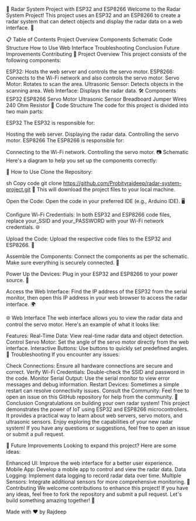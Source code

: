 📡 Radar System Project with ESP32 and ESP8266
Welcome to the Radar System Project! This project uses an ESP32 and an ESP8266 to create a radar system that can detect objects and display the radar data on a web interface. 🎯

📋 Table of Contents
Project Overview
Components
Schematic
Code Structure
How to Use
Web Interface
Troubleshooting
Conclusion
Future Improvements
Contributing
🚀 Project Overview
This project consists of the following components:

ESP32: Hosts the web server and controls the servo motor.
ESP8266: Connects to the Wi-Fi network and also controls the servo motor.
Servo Motor: Rotates to scan the area.
Ultrasonic Sensor: Detects objects in the scanning area.
Web Interface: Displays the radar data.
🛠️ Components
ESP32
ESP8266
Servo Motor
Ultrasonic Sensor
Breadboard
Jumper Wires
240 Ohm Resistor
📑 Code Structure
The code for this project is divided into two main parts:

ESP32
The ESP32 is responsible for:

Hosting the web server.
Displaying the radar data.
Controlling the servo motor.
ESP8266
The ESP8266 is responsible for:

Connecting to the Wi-Fi network.
Controlling the servo motor.
📷 Schematic
Here's a diagram to help you set up the components correctly:


🚀 How to Use
Clone the Repository:

sh
Copy code
git clone https://github.com/Probityrajdeep/radar-system-project.git
📁 This will download the project files to your local machine.

Open the Code:
Open the code in your preferred IDE (e.g., Arduino IDE). 🖥️

Configure Wi-Fi Credentials:
In both ESP32 and ESP8266 code files, replace your_SSID and your_PASSWORD with your Wi-Fi network credentials. 🌐

Upload the Code:
Upload the respective code files to the ESP32 and ESP8266. 📲

Assemble the Components:
Connect the components as per the schematic. Make sure everything is securely connected. 🔧

Power Up the Devices:
Plug in your ESP32 and ESP8266 to your power source. 🔋

Access the Web Interface:
Find the IP address of the ESP32 from the serial monitor, then open this IP address in your web browser to access the radar interface. 🌍

🌐 Web Interface
The web interface allows you to view the radar data and control the servo motor. Here's an example of what it looks like:


Features:
Real-Time Data: View real-time radar data and object detection.
Control Servo Motor: Set the angle of the servo motor directly from the web interface.
Interactive Buttons: Use buttons to quickly set predefined angles.
🔧 Troubleshooting
If you encounter any issues:

Check Connections: Ensure all hardware connections are secure and correct.
Verify Wi-Fi Credentials: Double-check the SSID and password in the code.
Monitor Serial Output: Use the serial monitor to view error messages and debug information.
Restart Devices: Sometimes a simple restart can resolve connectivity issues.
Consult the Community: Feel free to open an issue on this GitHub repository for help from the community.
🎉 Conclusion
Congratulations on building your own radar system! This project demonstrates the power of IoT using ESP32 and ESP8266 microcontrollers. It provides a practical way to learn about web servers, servo motors, and ultrasonic sensors. Enjoy exploring the capabilities of your new radar system! If you have any questions or suggestions, feel free to open an issue or submit a pull request.

🚀 Future Improvements
Looking to expand this project? Here are some ideas:

Enhanced UI: Improve the web interface for a better user experience.
Mobile App: Develop a mobile app to control and view the radar data.
Data Logging: Implement data logging to record radar data over time.
Multiple Sensors: Integrate additional sensors for more comprehensive monitoring.
🤝 Contributing
We welcome contributions to enhance this project! If you have any ideas, feel free to fork the repository and submit a pull request. Let's build something amazing together! 💪

Made with ❤️ by Rajdeep

